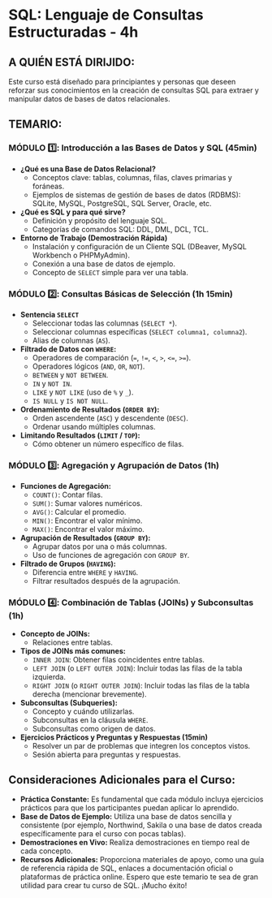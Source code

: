 # SQL: Lenguaje de Consultas Estructuradas - 4h

## A QUIÉN ESTÁ DIRIJIDO:
Este curso está diseñado para principiantes y personas que deseen reforzar sus conocimientos en la creación de consultas SQL para extraer y manipular datos de bases de datos relacionales.

## TEMARIO:

### MÓDULO :one:: Introducción a las Bases de Datos y SQL (45min)
- **¿Qué es una Base de Datos Relacional?**
  + Conceptos clave: tablas, columnas, filas, claves primarias y foráneas.
  + Ejemplos de sistemas de gestión de bases de datos (RDBMS): SQLite, MySQL, PostgreSQL, SQL Server, Oracle, etc.
- **¿Qué es SQL y para qué sirve?**
  + Definición y propósito del lenguaje SQL.
  + Categorías de comandos SQL: DDL, DML, DCL, TCL.
- **Entorno de Trabajo (Demostración Rápida)**
  + Instalación y configuración de un Cliente SQL (DBeaver, MySQL Workbench o PHPMyAdmin).
  + Conexión a una base de datos de ejemplo.
  + Concepto de `SELECT` simple para ver una tabla.

### MÓDULO :two:: Consultas Básicas de Selección (1h 15min)
- **Sentencia `SELECT`**
  + Seleccionar todas las columnas (`SELECT *`).
  + Seleccionar columnas específicas (`SELECT columna1, columna2`).
  + Alias de columnas (`AS`).
- **Filtrado de Datos con `WHERE`:**
  + Operadores de comparación (`=`, `!=`, `<`, `>`, `<=`, `>=`).
  + Operadores lógicos (`AND`, `OR`, `NOT`).
  + `BETWEEN` y `NOT BETWEEN`.
  + `IN` y `NOT IN`.
  + `LIKE` y `NOT LIKE` (uso de `%` y `_`).
  + `IS NULL` y `IS NOT NULL`.
- **Ordenamiento de Resultados (`ORDER BY`):**
  + Orden ascendente (`ASC`) y descendente (`DESC`).
  + Ordenar usando múltiples columnas.
- **Limitando Resultados (`LIMIT` / `TOP`):**
  + Cómo obtener un número específico de filas.

### MÓDULO :three:: Agregación y Agrupación de Datos (1h)
- **Funciones de Agregación:**
  + `COUNT()`: Contar filas.
  + `SUM()`: Sumar valores numéricos.
  + `AVG()`: Calcular el promedio.
  + `MIN()`: Encontrar el valor mínimo.
  + `MAX()`: Encontrar el valor máximo.
- **Agrupación de Resultados (`GROUP BY`):**
  + Agrupar datos por una o más columnas.
  + Uso de funciones de agregación con `GROUP BY`.
- **Filtrado de Grupos (`HAVING`):**
  + Diferencia entre `WHERE` y `HAVING`.
  + Filtrar resultados después de la agrupación.

### MÓDULO :four:: Combinación de Tablas (JOINs) y Subconsultas (1h)
- **Concepto de JOINs:**
  + Relaciones entre tablas.
- **Tipos de JOINs más comunes:**
  + `INNER JOIN`: Obtener filas coincidentes entre tablas.
  + `LEFT JOIN` (o `LEFT OUTER JOIN`): Incluir todas las filas de la tabla izquierda.
  + `RIGHT JOIN` (o `RIGHT OUTER JOIN`): Incluir todas las filas de la tabla derecha (mencionar brevemente).
- **Subconsultas (Subqueries):**
  + Concepto y cuándo utilizarlas.
  + Subconsultas en la cláusula `WHERE`.
  + Subconsultas como origen de datos.
- **Ejercicios Prácticos y Preguntas y Respuestas (15min)**
  + Resolver un par de problemas que integren los conceptos vistos.
  + Sesión abierta para preguntas y respuestas.

## Consideraciones Adicionales para el Curso:
- **Práctica Constante:** Es fundamental que cada módulo incluya ejercicios prácticos para que los participantes puedan aplicar lo aprendido.
- **Base de Datos de Ejemplo:** Utiliza una base de datos sencilla y consistente (por ejemplo, Northwind, Sakila o una base de datos creada específicamente para el curso con pocas tablas).
- **Demostraciones en Vivo:** Realiza demostraciones en tiempo real de cada concepto.
- **Recursos Adicionales:** Proporciona materiales de apoyo, como una guía de referencia rápida de SQL, enlaces a documentación oficial o plataformas de práctica online.
Espero que este temario te sea de gran utilidad para crear tu curso de SQL. ¡Mucho éxito!

